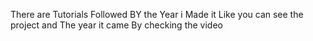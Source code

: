 There are Tutorials Followed BY the Year i Made it Like you can see the project and The year it came By checking the video
